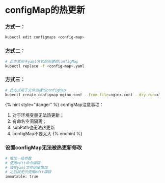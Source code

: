 # configMap的热更新

### 方式一：

```bash
kubectl edit configmaps <config-map>
```



### 方式二：

```bash
# 此方式用于yaml方式的创建的configMap
kubectl replace -f <config-map>.yaml
```



### 方式三：

```bash
# 此方式用于文件创建的configMap
kubectl create configmap nginx-conf --from-file=nginx.conf --dry-run=client -o yaml | kubectl replace -f -
```



{% hint style="danger" %}
configMap注意事项：

1. 对于环境变量无法热更新；
2. 有命名空间隔离；
3. subPath也无法热更新
4. configMap不要太大
{% endhint %}



### 设置configMap无法被热更新修改

```bash
# 增加一级参数
# 使用edit命令编辑
# 或在yaml文件结尾增加
# 之后就无法使用edit编辑
immutable: true
```
